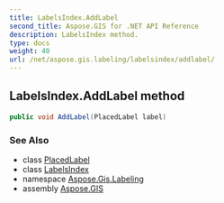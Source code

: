 ```yaml
---
title: LabelsIndex.AddLabel
second_title: Aspose.GIS for .NET API Reference
description: LabelsIndex method. 
type: docs
weight: 40
url: /net/aspose.gis.labeling/labelsindex/addlabel/
---
```

## LabelsIndex.AddLabel method

```csharp
public void AddLabel(PlacedLabel label)
```

### See Also

* class [PlacedLabel](../../placedlabel/)
* class [LabelsIndex](../)
* namespace [Aspose.Gis.Labeling](../../labelsindex/)
* assembly [Aspose.GIS](../../../)


